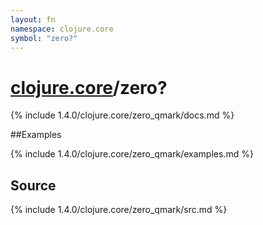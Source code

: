 ```yaml
---
layout: fn
namespace: clojure.core
symbol: "zero?"
---
```


# [clojure.core](../)/zero?

{% include 1.4.0/clojure.core/zero_qmark/docs.md %}

##Examples

{% include 1.4.0/clojure.core/zero_qmark/examples.md %}
## Source
{% include 1.4.0/clojure.core/zero_qmark/src.md %}

